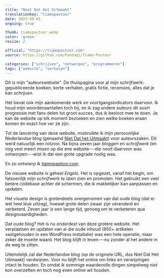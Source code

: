 ```yaml
---
title: "Niet Dat Het Uitmaakt"
translationKey: "tiamopastoor"
date: 2023-09-01
ongoing: true

thumb: tiamopastoor.webp
color: 'green'
resize: 2

official: "https://tiamopastoor.com"
source: https://github.com/Pandaqi/Tiamo-Pastoor

categories: ["schrijven", "ontwerpen", "programmeren"]
tags: ["website", "verhalen"]
---
```


Dit is mijn "auteurswebsite". De thuispagina voor al mijn schrijfwerk: gepubliceerde boeken, korte verhalen, gratis fictie, recensies, alles dat je kan _schrijven_.

Het bevat ook mijn aankomende werk _en_ voortgangsindicators daarvoor. Ik houd mijn woordenaantallen toch bij, en ik zag andere auteurs dit soort progressie met fans delen tot groot succes, dus ik besloot mee te doen. Je kan de website op elk moment bezoeken en zien welke boeken eraan komen én exact hoe ver ze zijn. 

Tot de lancering van deze website, misbruikte ik mijn persoonlijke Nederlandse blog (genaamd [Niet Dat het Uitmaakt](/nl/schrijven/overig/niet-dat-het-uitmaakt/)) voor auteurszaken. Dit werd natuurlijk een rotzooi. Na bijna zeven jaar _bloggen_ en _schrijfwerk_ (en nog veel meer) mixen op die ene website---die nooit daarvoor was ontworpen---wist ik dat een grote upgrade nodig was.

En zo ontwierp ik [tiamopastoor.com](https://tiamopastoor.com).

De nieuwe website is geheel _Engels_. Het is opgezet, vanaf het begin, om fatsoenlijk mijn schrijfwerk te laten zien en promoten. Het gebruikt een veel betere codebase achter de schermen, die ik makkelijker kan aanpassen en updaten.

Het visuele design is grotendeels overgenomen van dat oude blog (dat er wel heel leuk _uitzag_), hoewel grote delen zwaar zijn veranderd en verbeterd. Zeven jaar is een lange tijd, genoeg om te verbeteren qua designvaardigheden.

Dat oude blog? Het is nu _onderdeel_ van deze grotere website. Het verplaatsen en updaten van al die oude inhoud (850+ artikelen vastgehouden in een WordPress installatie) was een hele operatie, maar zeker de moeite waard. Het blog blijft in leven---nu zonder al het andere in de weg te zitten.

Uiteindelijk zal dat Nederlandse blog (op de originele URL, dus Niet Dat Het Uitmaakt) verdwijnen. Voor nu blijft het online om links en verwijzingen intact te houden. En omdat ik sommige waardevolle dingen simpelweg _niet_ kon overzetten en toch nog even online wil houden.